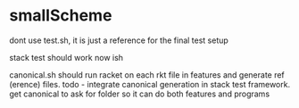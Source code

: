 # smallScheme

dont use test.sh, it is just a reference for the final test setup

stack test should work now ish

canonical.sh should run racket on each rkt file in features and generate ref (erence) files. 
todo - 	integrate canonical generation in stack test framework. 
	get canonical to ask for folder so it can do both features and programs

